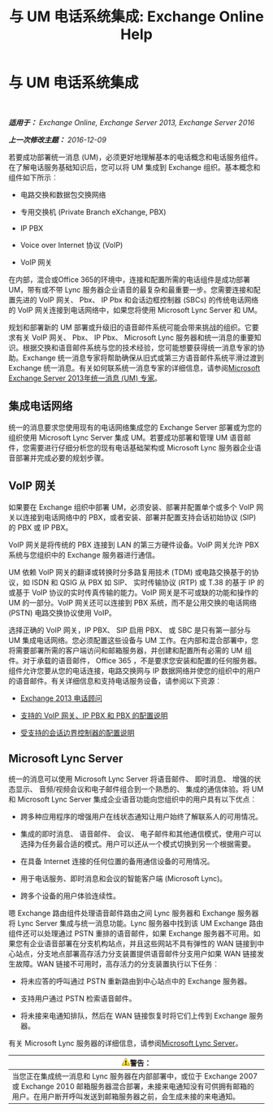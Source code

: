 ﻿---
title: '与 UM 电话系统集成: Exchange Online Help'
TOCTitle: 与 UM 电话系统集成
ms:assetid: b8790117-b040-4c84-9d34-005c75088e76
ms:mtpsurl: https://technet.microsoft.com/zh-cn/library/JJ673558(v=EXCHG.150)
ms:contentKeyID: 50556648
ms.date: 05/23/2018
mtps_version: v=EXCHG.150
ms.translationtype: MT
---

# 与 UM 电话系统集成

 

_**适用于：** Exchange Online, Exchange Server 2013, Exchange Server 2016_

_**上一次修改主题：** 2016-12-09_

若要成功部署统一消息 (UM)，必须更好地理解基本的电话概念和电话服务组件。在了解电话服务基础知识后，您可以将 UM 集成到 Exchange 组织。基本概念和组件如下所示︰

  - 电路交换和数据包交换网络

  - 专用交换机 (Private Branch eXchange, PBX)

  - IP PBX

  - Voice over Internet 协议 (VoIP)

  - VoIP 网关

在内部，混合或Office 365的环境中，连接和配置所需的电话组件是成功部署 UM，带有或不带 Lync 服务器企业语音的最复杂和最重要一步。您需要连接和配置先进的 VoIP 网关、 Pbx、 IP Pbx 和会话边框控制器 (SBCs) 的传统电话网络的 VoIP 网关连接到电话网络中，如果您将使用 Microsoft Lync Server 和 UM。

规划和部署新的 UM 部署或升级旧的语音邮件系统可能会带来挑战的组织。它要求有关 VoIP 网关、 Pbx、 IP Pbx、 Microsoft Lync 服务器和统一消息的重要知识。根据交换和语音邮件系统与您的技术经验，您可能想要获得统一消息专家的协助。Exchange 统一消息专家将帮助确保从旧式或第三方语音邮件系统平滑过渡到 Exchange 统一消息。有关如何联系统一消息专家的详细信息，请参阅[Microsoft Exchange Server 2013年统一消息 (UM) 专家](http://go.microsoft.com/fwlink/p/?linkid=262708)。

## 集成电话网络

统一的消息要求您使用现有的电话网络集成您的 Exchange Server 部署或为您的组织使用 Microsoft Lync Server 集成 UM。若要成功部署和管理 UM 语音邮件，您需要进行仔细分析您的现有电话基础架构或 Microsoft Lync 服务器企业语音部署并完成必要的规划步骤。

## VoIP 网关

如果要在 Exchange 组织中部署 UM，必须安装、部署并配置单个或多个 VoIP 网关以连接到电话网络中的 PBX，或者安装、部署并配置支持会话初始协议 (SIP) 的 PBX 或 IP PBX。

VoIP 网关是将传统的 PBX 连接到 LAN 的第三方硬件设备。VoIP 网关允许 PBX 系统与您组织中的 Exchange 服务器进行通信。

UM 依赖 VoIP 网关的翻译或转换时分多路复用技术 (TDM) 或电路交换基于的协议，如 ISDN 和 QSIG 从 PBX 如 SIP、 实时传输协议 (RTP) 或 T.38 的基于 IP 的或基于 VoIP 协议的实时传真传输的能力。VoIP 网关是不可或缺的功能和操作的 UM 的一部分。VoIP 网关还可以连接到 PBX 系统，而不是公用交换的电话网络 (PSTN) 电路交换协议使用 VoIP。

选择正确的 VoIP 网关，IP PBX、 SIP 启用 PBX、 或 SBC 是只有第一部分与 UM 集成电话网络。您必须配置这些设备与 UM 工作。在内部和混合部署中，您将需要部署所需的客户端访问和邮箱服务器，并创建和配置所有必需的 UM 组件。对于承载的语音邮件， Office 365 ，不是要求您安装和配置的任何服务器。组件允许您要从您的电话连接，电路交换网与 IP 数据网络并使您的组织中的用户的语音邮件。有关详细信息和支持电话服务设备，请参阅以下资源︰

  - [Exchange 2013 电话顾问](telephony-advisor-for-exchange-2013-exchange-2013-help.md)

  - [支持的 VoIP 网关、IP PBX 和 PBX 的配置说明](configuration-notes-for-supported-voip-gateways-ip-pbxs-and-pbxs-exchange-2013-help.md)

  - [受支持的会话边界控制器的配置说明](configuration-notes-for-supported-session-border-controllers-exchange-2013-help.md)

## Microsoft Lync Server

统一的消息可以使用 Microsoft Lync Server 将语音邮件、 即时消息、 增强的状态显示、 音频/视频会议和电子邮件组合到一个熟悉的、 集成的通信体验。将 UM 和 Microsoft Lync Server 集成企业语音功能向您组织中的用户具有以下优点︰

  - 跨多种应用程序的增强用户在线状态通知让用户始终了解联系人的可用情况。

  - 集成的即时消息、 语音邮件、 会议、 电子邮件和其他通信模式，使用户可以选择为任务最合适的模式。用户可以还从一个模式切换到另一个根据需要。

  - 在具备 Internet 连接的任何位置的备用通信设备的可用情况。

  - 用于电话服务、即时消息和会议的智能客户端 (Microsoft Lync)。

  - 跨多个设备的用户体验连续性。

嗯 Exchange 路由组件处理语音邮件路由之间 Lync 服务器和 Exchange 服务器将 Lync Server 集成与统一消息功能。Lync 服务器中找到该 UM Exchange 路由组件还可以处理通过 PSTN 重排的语音邮件，如果 Exchange 服务器不可用。如果您有企业语音部署在分支机构站点，并且这些网站不具有弹性的 WAN 链接到中心站点，分支地点部署高存活力分支装置提供语音邮件分支用户如果 WAN 链接发生故障。WAN 链接不可用时，高存活力的分支装置执行以下任务︰

  - 将未应答的呼叫通过 PSTN 重新路由到中心站点中的 Exchange 服务器。

  - 支持用户通过 PSTN 检索语音邮件。

  - 将未接来电通知排队，然后在 WAN 链接恢复时将它们上传到 Exchange 服务器。

有关 Microsoft Lync 服务器的详细信息，请参阅[Microsoft Lync Server](https://go.microsoft.com/fwlink/p/?linkid=265752)。

<table>
<thead>
<tr class="header">
<th><img src="images/JJ898581.warning(EXCHG.150).gif" title="警告" alt="警告" />警告：</th>
</tr>
</thead>
<tbody>
<tr class="odd">
<td>当您正在集成统一消息和 Lync 服务器在内部部署中，或位于 Exchange 2007 或 Exchange 2010 邮箱服务器混合部署，未接来电通知没有可供拥有邮箱的用户。在用户断开呼叫发送到邮箱服务器之前，会生成未接的来电通知。</td>
</tr>
</tbody>
</table>

